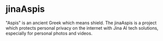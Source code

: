 # jinaAspis
"Aspis" is an ancient Greek which means shield. The jinaAspis is a project which protects personal privacy on the internet with Jina AI tech solutions, especially for personal photos and videos.
